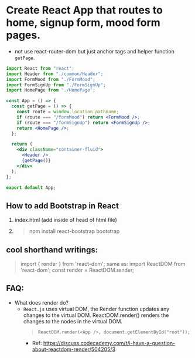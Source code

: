 # Create React App that routes to home, signup form, mood form pages.

- not use react-router-dom but just anchor tags and helper function `getPage`.

```jsx
import React from "react";
import Header from "./common/Header";
import FormMood from "./FormMood";
import FormSignUp from "./FormSignUp";
import HomePage from "./HomePage";

const App = () => {
  const getPage = () => {
    const route = window.location.pathname;
    if (route === "/formMood") return <FormMood />;
    if (route === "/formSignUp") return <FormSignUp />;
    return <HomePage />;
  };

  return (
    <div className="container-fluid">
      <Header />
      {getPage()}
    </div>
  );
};

export default App;
```

## How to add Bootstrap in React

1. index.html (add inside of head of html file)

<link
  rel="stylesheet"
  href="https://cdn.jsdelivr.net/npm/bootstrap@4.6.0/dist/css/bootstrap.min.css"
  integrity="sha384-B0vP5xmATw1+K9KRQjQERJvTumQW0nPEzvF6L/Z6nronJ3oUOFUFpCjEUQouq2+l"
  crossorigin="anonymous"
/>

2. > npm install react-bootstrap bootstrap

## cool shorthand writings:

> import { render } from 'react-dom';
> same as:
> import ReactDOM from 'react-dom';
> const render = ReactDOM.render;

## FAQ:

- What does render do?
  - `React.js` uses virtual DOM, the Render function updates any changes to the virtual DOM. ReactDOM.render() renders the changes to the nodes in the virtual DOM.
    > `ReactDOM.render(<App />, document.getElementById("root"));`
    - Ref: https://discuss.codecademy.com/t/i-have-a-question-about-reactdom-render/504205/3
